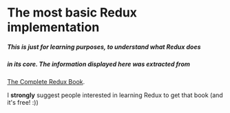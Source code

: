 The most basic Redux implementation
===================================

##### This is just for learning purposes, to understand what Redux does
##### in its core. The information displayed here was extracted from
[The Complete Redux Book](https://leanpub.com/redux-book).

I **strongly** suggest people interested in learning Redux to get that book (and it's free! :))

